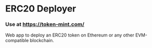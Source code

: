 # ERC20 Deployer

### Use at https://token-mint.com/

Web app to deploy an ERC20 token on Ethereum or any other EVM-compatible blockchain.
